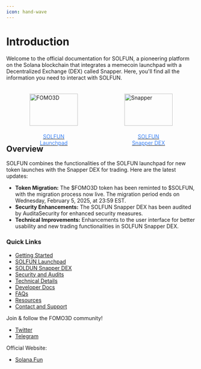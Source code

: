 ```yaml
---
icon: hand-wave
---
```


# Introduction

Welcome to the official documentation for SOLFUN, a pioneering platform on the Solana blockchain that integrates a memecoin launchpad with a Decentralized Exchange (DEX) called Snapper. Here, you'll find all the information you need to interact with SOLFUN.

<style>
  .flex-container {
    display: flex;
    justify-content: space-around;
    width: 100%;
    max-width: 100%;
    background: transparent;
    border: none;
  }
  .flex-cell {
    display: flex;
    flex-direction: column;
    align-items: center;
    width: 33.33%;
    padding: 20px;
    box-sizing: border-box;
  }
  .flex-cell img {
    max-width: 200px;
    width: 100%;
    margin-bottom: 10px;
  }
  .flex-cell .text {
    text-align: center;
    color: #3B82F6;
    padding: 10px;
    margin-top: auto;
  }
</style>
<div class="flex-container">
  <div class="flex-cell">
    <a href="/solfun-launchpad/solfun-overview">
      <img src="/assets/solfun-snapper-logo-black-on-green.png" alt="FOMO3D">
      <div class="text">SOLFUN Launchpad</div>
    </a>
  </div>
  <div class="flex-cell">
    <a href="/solfun-dex/understanding-the-dex">
      <img src="/assets/solfun-snapper-logo-green-on-black.png" alt="Snapper">
      <div class="text">SOLFUN Snapper DEX</div>
    </a>
  </div>
</div>

## Overview

SOLFUN combines the functionalities of the SOLFUN launchpad for new token launches with the Snapper DEX for trading. Here are the latest updates:

* **Token Migration:** The $FOMO3D token has been reminted to $SOLFUN, with the migration process now live. The migration period ends on Wednesday, February 5, 2025, at 23:59 EST.
* **Security Enhancements:** The SOLFUN Snapper DEX has been audited by AuditaSecurity for enhanced security measures.
* **Technical Improvements:** Enhancements to the user interface for better usability and new trading functionalities in SOLFUN Snapper DEX.

### Quick Links

* [Getting Started](introduction-to-fomo3d/intro-to-fomo3d.md)
* [SOLFUN Launchpad](solfun-launchpad/solfun-overview.md)
* [SOLDUN Snapper DEX](solfun-dex/understanding-the-dex.md)
* [Security and Audits](security-and-audits/security-measures.md)
* [Technical Details](technical-details/smart-contract-architecture.md)
* [Developer Docs](developer-docs/api-reference.md)
* [FAQs](resources/faqs.md)
* [Resources](resources/glossary.md)
* [Contact and Support](contact-and-support.md)

Join & follow the FOMO3D community!

* [Twitter](https://x.com/solanaDOTfun)
* [Telegram](contact-and-support.md)

Official Website:
* [Solana.Fun](https://solana.fun)

